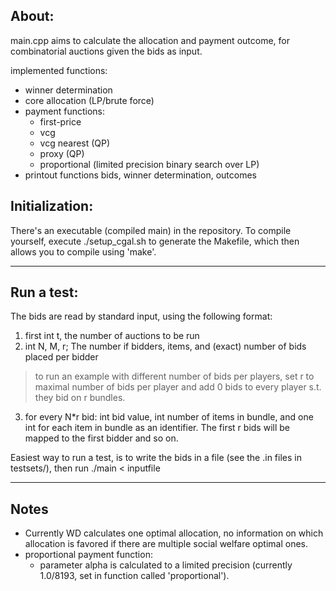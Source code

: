 ## About:
main.cpp aims to calculate the allocation and payment outcome,
for combinatorial auctions given the bids as input.

implemented functions: 
- winner determination 
- core allocation (LP/brute force)
- payment functions: 
    - first-price
    - vcg
    - vcg nearest (QP)
    - proxy (QP)
    - proportional (limited precision binary search over LP)
- printout functions bids, winner determination, outcomes

## Initialization:
There's an executable (compiled main) in the repository. To compile yourself,
execute ./setup_cgal.sh to generate the Makefile, which then allows you to compile using 'make'. 
___
## Run a test:
The bids are read by standard input, using the following format:
1. first int t, the number of auctions to be run
2. int N, M, r; The number if bidders, items, and (exact) number of bids placed per bidder
> to run an example with different number of bids per players, set r to maximal number of bids per player
and add 0 bids to every player s.t. they bid on r bundles.

3. for every N*r bid: int bid value, int number of items in bundle, and one int for each item in bundle as an identifier.
The first r bids will be mapped to the first bidder and so on. 

Easiest way to run a test, is to write the bids in a file (see the .in files in testsets/), then run ./main < inputfile
___
## Notes
- Currently WD calculates one optimal allocation,
no information on which allocation is favored if there are multiple social welfare optimal ones.
- proportional payment function:
     - parameter alpha is calculated to a limited precision (currently 1.0/8193, set in function called 'proportional').
